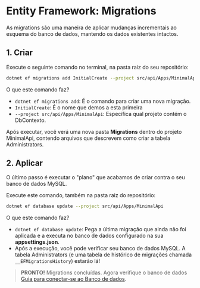 # Entity Framework: Migrations

As migrations são uma maneira de aplicar mudanças incrementais ao esquema do banco de dados, mantendo os dados existentes intactos.

## 1. Criar

Execute o seguinte comando no terminal, na pasta raiz do seu repositório:

```bash
dotnet ef migrations add InitialCreate --project src/api/Apps/MinimalApi
```

O que este comando faz?

- `dotnet ef migrations add`: É o comando para criar uma nova migração.
- `InitialCreate`: É o nome que demos a esta primeira
- `--project src/api/Apps/MinimalApi`: Especifica qual projeto contém o DbContexto.

Após executar, você verá uma nova pasta **Migrations** dentro do projeto MinimalApi, contendo arquivos que descrevem como criar a tabela Administrators.

## 2. Aplicar

O último passo é executar o "plano" que acabamos de criar contra o seu banco de dados MySQL.

Execute este comando, também na pasta raiz do repositório:

```bash
dotnet ef database update --project src/api/Apps/MinimalApi
```

O que este comando faz?

- `dotnet ef database update`: Pega a última migração que ainda não foi aplicada e a executa no banco de dados configurado na sua **appsettings.json**.
- Após a execução, você pode verificar seu banco de dados MySQL. A tabela Administrators (e uma tabela de histórico de migrações chamada `__EFMigrationsHistory`) estarão lá!

> **PRONTO!** Migrations concluídas. Agora verifique o banco de dados [Guia para conectar-se ao Banco de dados](../database/connect-to-MySQL-database.md).
